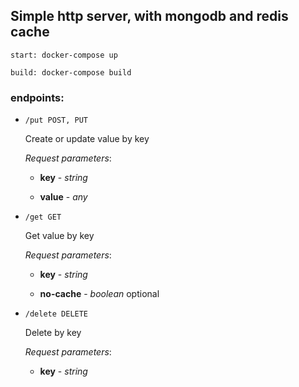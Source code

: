 ## Simple http server, with mongodb and redis cache

``start: docker-compose up``

``build: docker-compose build``

### endpoints:

- `/put POST, PUT `

    Create or update value by key
    
    *Request parameters*:
    
    - **key** - *string*
    
    - **value** - *any*
  
- `/get GET`

    Get value by key
    
    *Request parameters*:
    
    - **key** - *string*
    
    - **no-cache** - *boolean* optional
    
- `/delete DELETE`

    Delete by key
    
    *Request parameters*:
    
    - **key** - *string*
